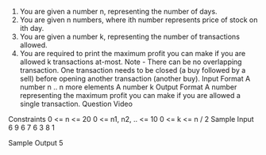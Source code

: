 1. You are given a number n, representing the number of days.
2. You are given n numbers, where ith number represents price of stock on ith day.
3. You are given a number k, representing the number of transactions allowed.
4. You are required to print the maximum profit you can make if you are allowed k transactions at-most.
   Note - There can be no overlapping transaction. One transaction needs to be closed (a buy followed by a sell) before opening another transaction (another buy).
   Input Format
   A number n
   .. n more elements
   A number k
   Output Format
   A number representing the maximum profit you can make if you are allowed a single transaction.
   Question Video

Constraints
0 <= n <= 20
0 <= n1, n2, .. <= 10
0 <= k <= n / 2
Sample Input
6
9
6
7
6
3
8
1

Sample Output
5
